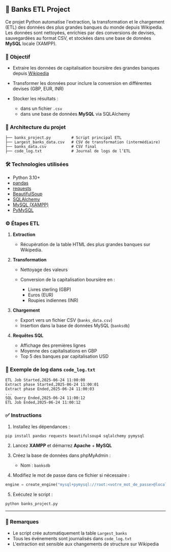 ## 🏦 Banks ETL Project

Ce projet Python automatise l'extraction, la transformation et le chargement (ETL) des données des plus grandes banques du monde depuis Wikipedia. Les données sont nettoyées, enrichies par des conversions de devises, sauvegardées au format CSV, et stockées dans une base de données **MySQL** locale (XAMPP).

### 🎯 Objectif

* Extraire les données de capitalisation boursière des grandes banques depuis [Wikipedia](https://en.wikipedia.org/wiki/List_of_largest_banks)
* Transformer les données pour inclure la conversion en différentes devises (GBP, EUR, INR)
* Stocker les résultats :

  * dans un fichier `.csv`
  * dans une base de données **MySQL** via SQLAlchemy

### 🧱 Architecture du projet

```text
├── banks_project.py         # Script principal ETL
├── Largest_banks_data.csv   # CSV de transformation (intermédiaire)
├── banks_data.csv           # CSV final
├── code_log.txt             # Journal de logs de l’ETL

```

### 🛠️ Technologies utilisées

* Python 3.10+
* [pandas](https://pandas.pydata.org/)
* [requests](https://requests.readthedocs.io/)
* [BeautifulSoup](https://www.crummy.com/software/BeautifulSoup/)
* [SQLAlchemy](https://www.sqlalchemy.org/)
* [MySQL (XAMPP)](https://www.apachefriends.org/fr/index.html)
* [PyMySQL](https://pypi.org/project/PyMySQL/)

### ⚙️ Étapes ETL

1. **Extraction**

   * Récupération de la table HTML des plus grandes banques sur Wikipedia.

2. **Transformation**

   * Nettoyage des valeurs
   * Conversion de la capitalisation boursière en :

     * Livres sterling (GBP)
     * Euros (EUR)
     * Roupies indiennes (INR)

3. **Chargement**

   * Export vers un fichier CSV (`banks_data.csv`)
   * Insertion dans la base de données MySQL (`banksdb`)

4. **Requêtes SQL**

   * Affichage des premières lignes
   * Moyenne des capitalisations en GBP
   * Top 5 des banques par capitalisation USD

### 📝 Exemple de log dans `code_log.txt`

```
ETL Job Started,2025-06-24 11:00:00
Extract phase Started,2025-06-24 11:00:01
Extract phase Ended,2025-06-24 11:00:03
...
SQL Query Ended,2025-06-24 11:00:12
ETL Job Ended,2025-06-24 11:00:12
```


### ✅ Instructions

1. Installez les dépendances :

```bash
pip install pandas requests beautifulsoup4 sqlalchemy pymysql
```

2. Lancez **XAMPP** et démarrez **Apache** + **MySQL**
3. Créez la base de données dans phpMyAdmin :

   * Nom : `banksdb`
4. Modifiez le mot de passe dans ce fichier si nécessaire :

```python
engine = create_engine("mysql+pymysql://root:<votre_mot_de_passe>@localhost/banksdb", future=True)
```

5. Exécutez le script :

```bash
python banks_project.py
```

---

### 📌 Remarques

* Le script crée automatiquement la table `Largest_banks`
* Tous les événements sont journalisés dans `code_log.txt`
* L'extraction est sensible aux changements de structure sur Wikipedia
